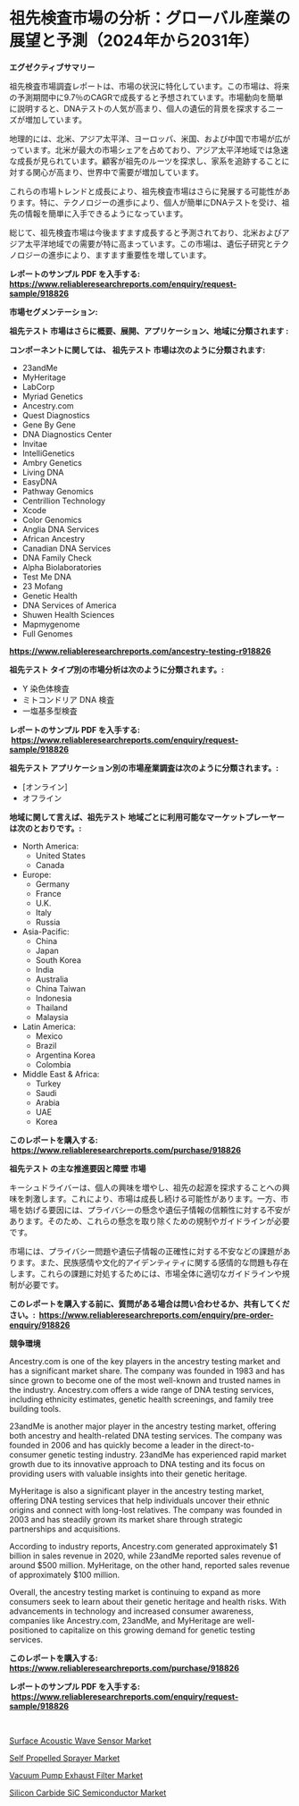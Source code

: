 <p><h1>祖先検査市場の分析：グローバル産業の展望と予測（2024年から2031年）</h1></p><p><strong>エグゼクティブサマリー</strong></p>
<p><p>祖先検査市場調査レポートは、市場の状況に特化しています。この市場は、将来の予測期間中に9.7％のCAGRで成長すると予想されています。市場動向を簡単に説明すると、DNAテストの人気が高まり、個人の遺伝的背景を探求するニーズが増加しています。</p><p>地理的には、北米、アジア太平洋、ヨーロッパ、米国、および中国で市場が広がっています。北米が最大の市場シェアを占めており、アジア太平洋地域では急速な成長が見られています。顧客が祖先のルーツを探求し、家系を追跡することに対する関心が高まり、世界中で需要が増加しています。</p><p>これらの市場トレンドと成長により、祖先検査市場はさらに発展する可能性があります。特に、テクノロジーの進歩により、個人が簡単にDNAテストを受け、祖先の情報を簡単に入手できるようになっています。</p><p>総じて、祖先検査市場は今後ますます成長すると予測されており、北米およびアジア太平洋地域での需要が特に高まっています。この市場は、遺伝子研究とテクノロジーの進歩により、ますます重要性を増しています。</p></p>
<p><strong>レポートのサンプル PDF を入手する: <a href="https://www.reliableresearchreports.com/enquiry/request-sample/918826">https://www.reliableresearchreports.com/enquiry/request-sample/918826</a></strong></p>
<p><strong>市場セグメンテーション:</strong></p>
<p><strong> 祖先テスト 市場はさらに概要、展開、アプリケーション、地域に分類されます :</strong></p>
<p><strong>コンポーネントに関しては、 祖先テスト 市場は次のように分類されます: &nbsp;</strong></p>
<p><ul><li>23andMe</li><li>MyHeritage</li><li>LabCorp</li><li>Myriad Genetics</li><li>Ancestry.com</li><li>Quest Diagnostics</li><li>Gene By Gene</li><li>DNA Diagnostics Center</li><li>Invitae</li><li>IntelliGenetics</li><li>Ambry Genetics</li><li>Living DNA</li><li>EasyDNA</li><li>Pathway Genomics</li><li>Centrillion Technology</li><li>Xcode</li><li>Color Genomics</li><li>Anglia DNA Services</li><li>African Ancestry</li><li>Canadian DNA Services</li><li>DNA Family Check</li><li>Alpha Biolaboratories</li><li>Test Me DNA</li><li>23 Mofang</li><li>Genetic Health</li><li>DNA Services of America</li><li>Shuwen Health Sciences</li><li>Mapmygenome</li><li>Full Genomes</li></ul></p>
<p><strong><a href="https://www.reliableresearchreports.com/ancestry-testing-r918826">https://www.reliableresearchreports.com/ancestry-testing-r918826</a></strong></p>
<p><strong> 祖先テスト タイプ別の市場分析は次のように分類されます。:</strong></p>
<p><ul><li>Y 染色体検査</li><li>ミトコンドリア DNA 検査</li><li>一塩基多型検査</li></ul></p>
<p><strong>レポートのサンプル PDF を入手する: &nbsp;<a href="https://www.reliableresearchreports.com/enquiry/request-sample/918826">https://www.reliableresearchreports.com/enquiry/request-sample/918826</a></strong></p>
<p><strong> 祖先テスト アプリケーション別の市場産業調査は次のように分類されます。:</strong></p>
<p><ul><li>[オンライン]</li><li>オフライン</li></ul></p>
<p><strong>地域に関して言えば、祖先テスト 地域ごとに利用可能なマーケットプレーヤーは次のとおりです。:</strong></p>
<p><ul>
    <li>
        North America:
        <ul>
            <li>United States</li>
            <li>Canada</li>
        </ul>
    </li>
    <li>
        Europe:
        <ul>
            <li>Germany</li>
            <li>France</li>
            <li>U.K.</li>
            <li>Italy</li>
            <li>Russia</li>
        </ul>
    </li>
    <li>
        Asia-Pacific:
        <ul>
            <li>China</li>
            <li>Japan</li>
            <li>South Korea</li>
            <li>India</li>
            <li>Australia</li>
            <li>China Taiwan</li>
            <li>Indonesia</li>
            <li>Thailand</li>
            <li>Malaysia</li>
        </ul>
    </li>
    <li>
        Latin America:
        <ul>
            <li>Mexico</li>
            <li>Brazil</li>
            <li>Argentina Korea</li>
            <li>Colombia</li>
        </ul>
    </li>
    <li>
        Middle East & Africa:
        <ul>
            <li>Turkey</li>
            <li>Saudi</li>
            <li>Arabia</li>
            <li>UAE</li>
            <li>Korea</li>
        </ul>
    </li>
    </ul></p>
<p><strong>このレポートを購入する: &nbsp;<a href="https://www.reliableresearchreports.com/purchase/918826">https://www.reliableresearchreports.com/purchase/918826</a></strong></p>
<p><strong>祖先テスト の主な推進要因と障壁 市場</strong></p>
<p><p>キーシュドライバーは、個人の興味を増やし、祖先の起源を探求することへの興味を刺激します。これにより、市場は成長し続ける可能性があります。一方、市場を妨げる要因には、プライバシーの懸念や遺伝子情報の信頼性に対する不安があります。そのため、これらの懸念を取り除くための規制やガイドラインが必要です。</p><p>市場には、プライバシー問題や遺伝子情報の正確性に対する不安などの課題があります。また、民族感情や文化的アイデンティティに関する感情的な問題も存在します。これらの課題に対処するためには、市場全体に適切なガイドラインや規制が必要です。</p></p>
<p><strong>このレポートを購入する前に、質問がある場合は問い合わせるか、共有してください。:&nbsp; <a href="https://www.reliableresearchreports.com/enquiry/pre-order-enquiry/918826">https://www.reliableresearchreports.com/enquiry/pre-order-enquiry/918826</a></strong></p>
<p><strong>競争環境</strong></p>
<p><p>Ancestry.com is one of the key players in the ancestry testing market and has a significant market share. The company was founded in 1983 and has since grown to become one of the most well-known and trusted names in the industry. Ancestry.com offers a wide range of DNA testing services, including ethnicity estimates, genetic health screenings, and family tree building tools.</p><p>23andMe is another major player in the ancestry testing market, offering both ancestry and health-related DNA testing services. The company was founded in 2006 and has quickly become a leader in the direct-to-consumer genetic testing industry. 23andMe has experienced rapid market growth due to its innovative approach to DNA testing and its focus on providing users with valuable insights into their genetic heritage.</p><p>MyHeritage is also a significant player in the ancestry testing market, offering DNA testing services that help individuals uncover their ethnic origins and connect with long-lost relatives. The company was founded in 2003 and has steadily grown its market share through strategic partnerships and acquisitions.</p><p>According to industry reports, Ancestry.com generated approximately $1 billion in sales revenue in 2020, while 23andMe reported sales revenue of around $500 million. MyHeritage, on the other hand, reported sales revenue of approximately $100 million.</p><p>Overall, the ancestry testing market is continuing to expand as more consumers seek to learn about their genetic heritage and health risks. With advancements in technology and increased consumer awareness, companies like Ancestry.com, 23andMe, and MyHeritage are well-positioned to capitalize on this growing demand for genetic testing services.</p></p>
<p><strong>このレポートを購入する: &nbsp; <a href="https://www.reliableresearchreports.com/purchase/918826">https://www.reliableresearchreports.com/purchase/918826</a></strong></p>
<p><strong>レポートのサンプル PDF を入手する: &nbsp;<a href="https://www.reliableresearchreports.com/enquiry/request-sample/918826">https://www.reliableresearchreports.com/enquiry/request-sample/918826</a></strong><strong></strong></p>
<p>&nbsp;</p>
<p><p><a href="https://flame-sidecar-702.notion.site/Surface-Acoustic-Wave-Sensor-Market-Competitive-Analysis-Market-Trends-and-Forecast-to-2031-a317aad54a5645d5a8b28bb08ea1b3ff">Surface Acoustic Wave Sensor Market</a></p><p><a href="https://view.publitas.com/reportprime-1/self-propelled-sprayer-market-furnishes-information-on-market-share-market-trends-and-market-growth/">Self Propelled Sprayer Market</a></p><p><a href="https://github.com/ashepherd82/Market-Research-Report-List-4/blob/main/vacuum-pump-exhaust-filter-market.md">Vacuum Pump Exhaust Filter Market</a></p><p><a href="https://full-wildebeest-80b.notion.site/Silicon-Carbide-SiC-Semiconductor-Market-Size-Reveals-the-Best-Marketing-Channels-In-Global-Industry-236f5de75d714226b2296f0a0fc11be6">Silicon Carbide SiC Semiconductor Market</a></p></p>